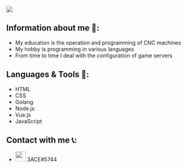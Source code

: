 <img src="https://github-readme-stats.vercel.app/api?username=3ACE-code&&show_icons=true&theme=ayu-mirage&hide=issues&custom_title=Hi I'm 3ACE-code "/>

## Information about me 👋:
- My education is the operation and programming of CNC machines
- My hobby is programming in various languages
- From time to time I deal with the configuration of game servers
## Languages & Tools 🧰:
- HTML
- CSS
- Golang
- Node.js
- Vue.js
- JavaScript

## Contact with me 📞:
- <img algin="left" width="27px" src="https://imgur.com/zxQhPBV.png" /> 3ACE#5744

